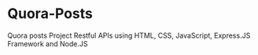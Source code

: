 # Quora-Posts
Quora posts Project Restful APIs using HTML, CSS, JavaScript, Express.JS Framework and Node.JS
